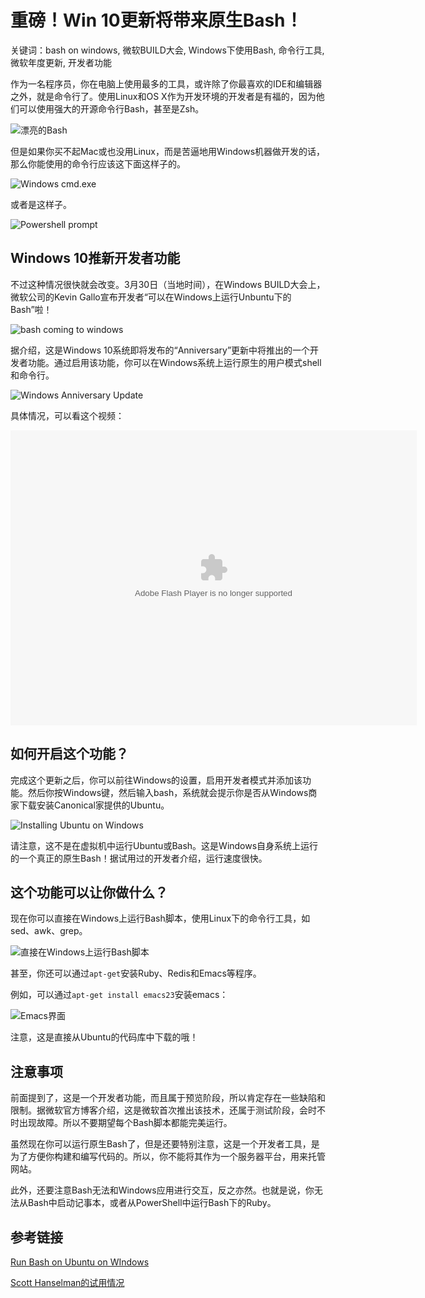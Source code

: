 # 重磅！Win 10更新将带来原生Bash！

关键词：bash on windows, 微软BUILD大会, Windows下使用Bash, 命令行工具, 微软年度更新, 开发者功能

作为一名程序员，你在电脑上使用最多的工具，或许除了你最喜欢的IDE和编辑器之外，就是命令行了。使用Linux和OS X作为开发环境的开发者是有福的，因为他们可以使用强大的开源命令行Bash，甚至是Zsh。

![漂亮的Bash](http://ww2.sinaimg.cn/mw690/006faQNTgw1f2fqogh56fj306e0260g4.jpg)

但是如果你买不起Mac或也没用Linux，而是苦逼地用Windows机器做开发的话，那么你能使用的命令行应该这下面这样子的。

![Windows cmd.exe](http://ww3.sinaimg.cn/mw690/006faQNTgw1f2fqog6jltj302j01q0ha.jpg)

或者是这样子。

![Powershell prompt](http://ww4.sinaimg.cn/mw690/006faQNTgw1f2fqofvkcmj303t01u0ok.jpg)

## Windows 10推新开发者功能

不过这种情况很快就会改变。3月30日（当地时间），在Windows BUILD大会上，微软公司的Kevin Gallo宣布开发者“可以在Windows上运行Unbuntu下的Bash”啦！

![bash coming to windows](http://ww3.sinaimg.cn/mw690/006faQNTgw1f2fqx9ljesj30ki0doq5v.jpg)

据介绍，这是Windows 10系统即将发布的“Anniversary”更新中将推出的一个开发者功能。通过启用该功能，你可以在Windows系统上运行原生的用户模式shell和命令行。

![Windows Anniversary Update](http://ww4.sinaimg.cn/mw690/006faQNTgw1f2fr0ao9haj31ko11sgqh.jpg)

具体情况，可以看这个视频：

<div id="mod_tenvideo_flash_player_1459387444844" class="tenvideo_player"><embed wmode="window" flashvars="vid=z0191p54cok&amp;tpid=3&amp;showend=1&amp;showcfg=1&amp;searchbar=1&amp;shownext=1&amp;list=2&amp;autoplay=1&amp;ptag=%7Cuc.manage.li.title&amp;outhost=http%3A%2F%2Fv.qq.com%2Fpage%2Fz%2Fo%2Fk%2Fz0191p54cok.html&amp;refer=http%3A%2F%2Fv.qq.com%2Fu%2Fvideos%2F&amp;openbc=0&amp;fakefull=1&amp;title=%20%E5%8F%B7%E5%A4%96%EF%BC%81Windows%E4%B8%8A%E4%B9%9F%E8%83%BD%E4%BD%BF%E7%94%A8Bash%E5%95%A6%EF%BC%81" src="http://imgcache.qq.com/tencentvideo_v1/player/TencentPlayer.swf?max_age=86400&amp;v=20140714" quality="high" name="tenvideo_flash_player_1459387444844" id="tenvideo_flash_player_1459387444844" bgcolor="#000000" width="650px" height="472px" align="middle" allowscriptaccess="always" allowfullscreen="true" type="application/x-shockwave-flash" pluginspage="http://get.adobe.com/cn/flashplayer/"></div>

## 如何开启这个功能？

完成这个更新之后，你可以前往Windows的设置，启用开发者模式并添加该功能。然后你按Windows键，然后输入bash，系统就会提示你是否从Windows商家下载安装Canonical家提供的Ubuntu。

![Installing Ubuntu on Windows](http://ww2.sinaimg.cn/mw690/006faQNTgw1f2fqsror9mj30hs05ajtc.jpg)

请注意，这不是在虚拟机中运行Ubuntu或Bash。这是Windows自身系统上运行的一个真正的原生Bash！据试用过的开发者介绍，运行速度很快。

## 这个功能可以让你做什么？

现在你可以直接在Windows上运行Bash脚本，使用Linux下的命令行工具，如sed、awk、grep。

![直接在Windows上运行Bash脚本](http://ww3.sinaimg.cn/mw690/006faQNTgw1f2frsqgbaij30j70cbgnl.jpg)

甚至，你还可以通过`apt-get`安装Ruby、Redis和Emacs等程序。

例如，可以通过`apt-get install emacs23`安装emacs：

![Emacs界面](http://ww3.sinaimg.cn/mw690/006faQNTgw1f2fqsrd7wlj30hs09atch.jpg)

注意，这是直接从Ubuntu的代码库中下载的哦！

## 注意事项

前面提到了，这是一个开发者功能，而且属于预览阶段，所以肯定存在一些缺陷和限制。据微软官方博客介绍，这是微软首次推出该技术，还属于测试阶段，会时不时出现故障。所以不要期望每个Bash脚本都能完美运行。

虽然现在你可以运行原生Bash了，但是还要特别注意，这是一个开发者工具，是为了方便你构建和编写代码的。所以，你不能将其作为一个服务器平台，用来托管网站。

此外，还要注意Bash无法和Windows应用进行交互，反之亦然。也就是说，你无法从Bash中启动记事本，或者从PowerShell中运行Bash下的Ruby。

## 参考链接

[Run Bash on Ubuntu on WIndows](https://blogs.windows.com/buildingapps/2016/03/30/run-bash-on-ubuntu-on-windows/)

[Scott Hanselman的试用情况](http://www.hanselman.com/blog/DevelopersCanRunBashShellAndUsermodeUbuntuLinuxBinariesOnWindows10.aspx)
